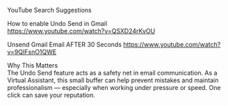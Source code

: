 YouTube Search Suggestions  

How to enable Undo Send in Gmail  
https://www.youtube.com/watch?v=QSXD24rKvOU

Unsend Gmail Email AFTER 30 Seconds
https://www.youtube.com/watch?v=9QIFsnO1QWE

Why This Matters  
The Undo Send feature acts as a safety net in email communication. As a Virtual Assistant, this small buffer can help prevent mistakes and maintain professionalism — especially when working under pressure or speed. One click can save your reputation.
